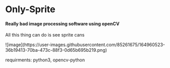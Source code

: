 # Only-Sprite

#### Really bad image processing software using openCV
<p> 
All this thing can do is see sprite cans
</p>
![image](https://user-images.githubusercontent.com/85261675/164960523-36b19413-70ba-473c-88f3-0d65b695b219.png)
<p>
requirments: python3, opencv-python
</p>

